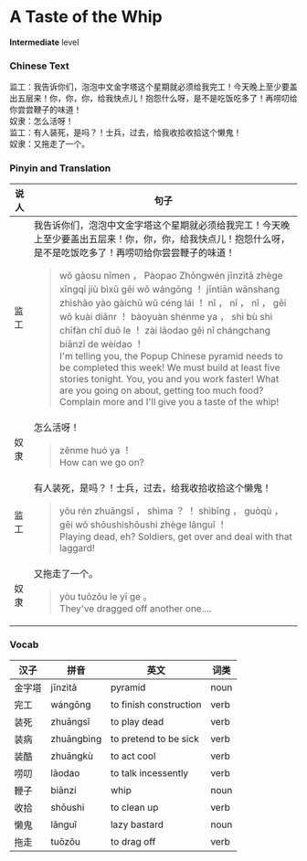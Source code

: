 # A Taste of the Whip
**Intermediate** level
### Chinese Text
监工：我告诉你们，泡泡中文金字塔这个星期就必须给我完工！今天晚上至少要盖出五层来！你，你，你，给我快点儿！抱怨什么呀，是不是吃饭吃多了！再唠叨给你尝尝鞭子的味道！<br />奴隶：怎么活呀！<br />监工：有人装死，是吗？！士兵，过去，给我收拾收拾这个懒鬼！<br />奴隶：又拖走了一个。

### Pinyin and Translation
|说人|句子|
|----|----|
|监工|我告诉你们，泡泡中文金字塔这个星期就必须给我完工！今天晚上至少要盖出五层来！你，你，你，给我快点儿！抱怨什么呀，是不是吃饭吃多了！再唠叨给你尝尝鞭子的味道！<blockquote>wǒ gàosu nǐmen ， Pàopao Zhōngwén jīnzìtǎ zhège xīngqī jiù bìxū gěi wǒ wángōng ！ jīntiān wǎnshang zhìshǎo yào gàichū wǔ céng lái ！ nǐ ， nǐ ， nǐ ， gěi wǒ kuài diǎnr ！ bàoyuàn shénme ya ， shì bù shì chīfàn chī duō le ！ zài lāodao gěi nǐ chángchang biānzǐ de wèidao ！<br />I'm telling you, the Popup Chinese pyramid needs to be completed this week! We must build at least five stories tonight. You, you and you work faster! What are you going on about, getting too much food? Complain more and I'll give you a taste of the whip!</blockquote>|
|奴隶|怎么活呀！<blockquote>zěnme huó ya ！<br />How can we go on?</blockquote>|
|监工|有人装死，是吗？！士兵，过去，给我收拾收拾这个懒鬼！<blockquote>yǒu rén zhuāngsǐ ， shìma ？ ！ shìbīng ， guòqù ， gěi wǒ shōushishōushi zhège lǎnguǐ ！<br />Playing dead, eh? Soldiers, get over and deal with that laggard!</blockquote>|
|奴隶|又拖走了一个。<blockquote>yòu tuōzǒu le yī ge 。<br />They've dragged off another one....</blockquote>|
### Vocab
|汉子|拼音|英文|词类|
|----|----|----|----|
|金字塔|jīnzìtǎ|pyramid|noun|
|完工|wángōng|to finish construction|verb|
|装死|zhuāngsǐ|to play dead|verb|
|装病|zhuāngbìng|to pretend to be sick|verb|
|装酷|zhuāngkù|to act cool|verb|
|唠叨|lāodao|to talk incessently|verb|
|鞭子|biānzi|whip|noun|
|收拾|shōushi|to clean up|verb|
|懒鬼|lǎnguǐ|lazy bastard|noun|
|拖走|tuōzǒu|to drag off|verb|